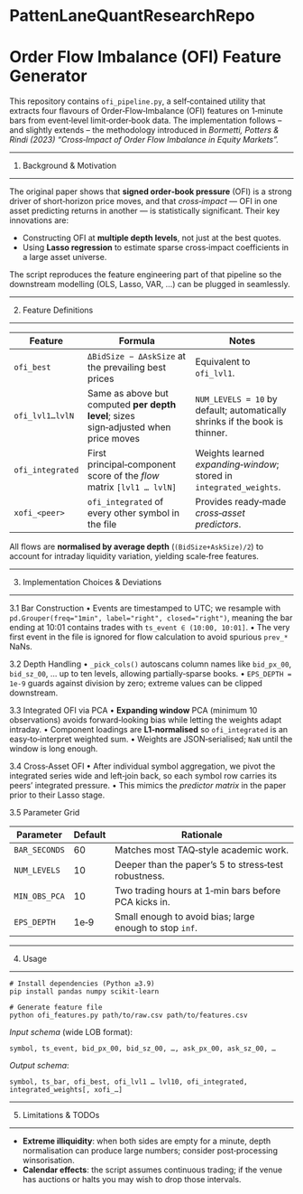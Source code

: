 # PattenLaneQuantResearchRepo
Order Flow Imbalance (OFI) Feature Generator
===========================================

This repository contains `ofi_pipeline.py`, a self‑contained utility that extracts four flavours of Order‑Flow‑Imbalance (OFI) features on 1‑minute bars from event‑level limit‑order‑book data.  The implementation follows – and slightly extends – the methodology introduced in *Bormetti, Potters & Rindi (2023) “Cross‑Impact of Order Flow Imbalance in Equity Markets”.*

--------------------------------------------------------------------
1.  Background & Motivation
--------------------------------------------------------------------
The original paper shows that **signed order‑book pressure** (OFI) is a strong driver of short‑horizon price moves, and that *cross‑impact* — OFI in one asset predicting returns in another — is statistically significant.  Their key innovations are:

- Constructing OFI at **multiple depth levels**, not just at the best quotes.
- Using **Lasso regression** to estimate sparse cross‑impact coefficients in a large asset universe.

The script reproduces the feature engineering part of that pipeline so the downstream modelling (OLS, Lasso, VAR, …) can be plugged in seamlessly.

--------------------------------------------------------------------
2.  Feature Definitions
--------------------------------------------------------------------

| Feature            | Formula                                                                  | Notes                                                                                         |
|--------------------|---------------------------------------------------------------------------|-----------------------------------------------------------------------------------------------|
| `ofi_best`         | `ΔBidSize − ΔAskSize` at the prevailing best prices                       | Equivalent to `ofi_lvl1`.                                                                     |
| `ofi_lvl1…lvlN`    | Same as above but computed **per depth level**; sizes sign‑adjusted when price moves | `NUM_LEVELS = 10` by default; automatically shrinks if the book is thinner.                   |
| `ofi_integrated`   | First principal‑component score of the *flow* matrix `[lvl1 … lvlN]`      | Weights learned *expanding‑window*; stored in `integrated_weights`.                           |
| `xofi_<peer>`      | `ofi_integrated` of every other symbol in the file                        | Provides ready‑made *cross‑asset predictors*.                                                 |

All flows are **normalised by average depth** (`(BidSize+AskSize)/2`) to account for intraday liquidity variation, yielding scale‑free features.

--------------------------------------------------------------------
3.  Implementation Choices & Deviations
--------------------------------------------------------------------
3.1  Bar Construction
    • Events are timestamped to UTC; we resample with `pd.Grouper(freq="1min", label="right", closed="right")`, meaning the bar ending at 10:01 contains trades with `ts_event ∈ (10:00, 10:01]`.
    • The very first event in the file is ignored for flow calculation to avoid spurious `prev_*` NaNs.

3.2  Depth Handling
    • `_pick_cols()` autoscans column names like `bid_px_00`, `bid_sz_00`, … up to ten levels, allowing partially‑sparse books.
    • `EPS_DEPTH = 1e‑9` guards against division by zero; extreme values can be clipped downstream.

3.3  Integrated OFI via PCA
    • **Expanding window** PCA (minimum 10 observations) avoids forward‑looking bias while letting the weights adapt intraday.
    • Component loadings are **L1‑normalised** so `ofi_integrated` is an easy‑to‑interpret weighted sum.
    • Weights are JSON‑serialised; `NaN` until the window is long enough.

3.4  Cross‑Asset OFI
    • After individual symbol aggregation, we pivot the integrated series wide and left‑join back, so each symbol row carries its peers’ integrated pressure.
    • This mimics the *predictor matrix* in the paper prior to their Lasso stage.

3.5  Parameter Grid

| Parameter       | Default | Rationale                                                |
|-----------------|---------|----------------------------------------------------------|
| `BAR_SECONDS`   | 60      | Matches most TAQ‑style academic work.                    |
| `NUM_LEVELS`    | 10      | Deeper than the paper’s 5 to stress‑test robustness.     |
| `MIN_OBS_PCA`   | 10      | Two trading hours at 1‑min bars before PCA kicks in.     |
| `EPS_DEPTH`     | 1e‑9    | Small enough to avoid bias; large enough to stop `inf`.  |

--------------------------------------------------------------------
4.  Usage
--------------------------------------------------------------------
```
# Install dependencies (Python ≥3.9)
pip install pandas numpy scikit-learn

# Generate feature file
python ofi_features.py path/to/raw.csv path/to/features.csv
```

*Input schema* (wide LOB format):
```
symbol, ts_event, bid_px_00, bid_sz_00, …, ask_px_00, ask_sz_00, …
```

*Output schema*:
```
symbol, ts_bar, ofi_best, ofi_lvl1 … lvl10, ofi_integrated, integrated_weights[, xofi_…]
```

--------------------------------------------------------------------
5.  Limitations & TODOs
--------------------------------------------------------------------
- **Extreme illiquidity**: when both sides are empty for a minute, depth normalisation can produce large numbers; consider post‑processing winsorisation.
- **Calendar effects**: the script assumes continuous trading; if the venue has auctions or halts you may wish to drop those intervals.
